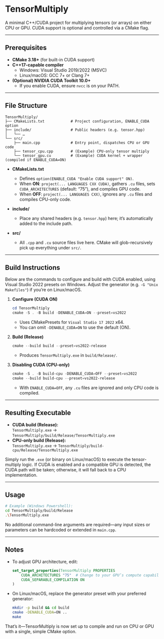 # TensorMultiply

A minimal C++/CUDA project for multiplying tensors (or arrays) on either CPU or GPU. CUDA support is optional and controlled via a CMake flag.

---

## Prerequisites

- **CMake 3.18+** (for built-in CUDA support)  
- **C++17-capable compiler**  
  - Windows: Visual Studio 2019/2022 (MSVC)  
  - Linux/macOS: GCC 7+ or Clang 7+  
- **(Optional) NVIDIA CUDA Toolkit 10.0+**  
  - If you enable CUDA, ensure `nvcc` is on your PATH.

---

## File Structure

```
TensorMultiply/
├── CMakeLists.txt            # Project configuration, ENABLE_CUDA option
├── include/                  # Public headers (e.g. tensor.hpp)
│   └── …
└── src/                      
    ├── main.cpp              # Entry point, dispatches CPU or GPU code
    ├── tensor_cpu.cpp        # (Example) CPU-only tensor multiply
    └── tensor_gpu.cu         # (Example) CUDA kernel + wrapper (compiled if ENABLE_CUDA=ON)
```

- **CMakeLists.txt**  
  - Defines `option(ENABLE_CUDA "Enable CUDA support" ON)`.  
  - When **ON**: `project(... LANGUAGES CXX CUDA)`, gathers `.cu` files, sets `CUDA_ARCHITECTURES` (default: “75”), and compiles GPU code.  
  - When **OFF**: `project(... LANGUAGES CXX)`, ignores any `.cu` files and compiles CPU-only code.

- **include/**  
  - Place any shared headers (e.g. `tensor.hpp`) here; it’s automatically added to the include path.

- **src/**  
  - All `.cpp` and `.cu` source files live here. CMake will glob-recursively pick up everything under `src/`.

---

## Build Instructions

Below are the commands to configure and build with CUDA enabled, using Visual Studio 2022 presets on Windows. Adjust the generator (e.g. `-G "Unix Makefiles"`) if you’re on Linux/macOS.

1. **Configure (CUDA ON)**  
   ```powershell
   cd TensorMultiply
   cmake -S . -B build -DENABLE_CUDA=ON --preset=vs2022
   ```
   - Uses CMakePresets for `Visual Studio 17 2022` x64.  
   - You can omit `-DENABLE_CUDA=ON` to use the default (ON).

2. **Build (Release)**  
   ```powershell
   cmake --build build --preset=vs2022-release
   ```
   - Produces `TensorMultiply.exe` in `build/Release/`.

3. **Disabling CUDA (CPU-only)**  
   ```powershell
   cmake -S . -B build-cpu -DENABLE_CUDA=OFF --preset=vs2022
   cmake --build build-cpu --preset=vs2022-release
   ```
   - With `ENABLE_CUDA=OFF`, any `.cu` files are ignored and only CPU code is compiled.

---

## Resulting Executable

- **CUDA build (Release):**  
  `TensorMultiply.exe` → `TensorMultiply/build/Release/TensorMultiply.exe`
- **CPU-only build (Release):**  
  `TensorMultiply.exe` → `TensorMultiply/build-cpu/Release/TensorMultiply.exe`

Simply run the `.exe` (or binary on Linux/macOS) to execute the tensor-multiply logic. If CUDA is enabled and a compatible GPU is detected, the CUDA path will be taken; otherwise, it will fall back to a CPU implementation.

---

## Usage

```bash
# Example (Windows Powershell):
cd TensorMultiply/build/Release
.\TensorMultiply.exe
```

No additional command-line arguments are required—any input sizes or parameters can be hardcoded or extended in `main.cpp`.

---

## Notes

- To adjust GPU architecture, edit:
  ```cmake
  set_target_properties(TensorMultiply PROPERTIES
      CUDA_ARCHITECTURES "75"  # Change to your GPU’s compute capability (e.g. "80" for Ampere)
      CUDA_SEPARABLE_COMPILATION ON
  )
  ```
- On Linux/macOS, replace the generator preset with your preferred generator:
  ```bash
  mkdir -p build && cd build
  cmake -DENABLE_CUDA=ON ..
  make
  ```

That’s it—TensorMultiply is now set up to compile and run on CPU or GPU with a single, simple CMake option.